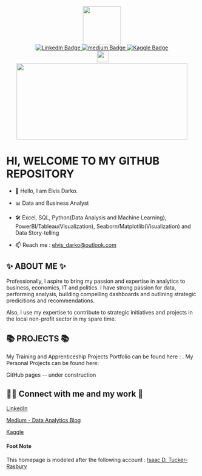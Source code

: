 <div id="header" align="center">
  <img src="https://media.giphy.com/media/jdPMeyv9rn0hZHh8n9/giphy.gif" width="100"/>
  <div id="badges"><a href="www.linkedin.com/in/elvis-darko-el92">
    <img src="https://img.shields.io/badge/LinkedIn-blue?style=for-the-badge&logo=linkedin&logoColor=white" alt="LinkedIn Badge"/>
  </a>
  <a href="https://medium.com/@el.darkoel">
    <img src="https://img.shields.io/badge/medium-black?style=for-the-badge&logo=medium&logoColor=white" alt="medium Badge"/>
  </a>
  <a href="https://www.kaggle.com/elvisdarko">
    <img src="https://img.shields.io/badge/kaggle-red?style=for-the-badge&logo=kaggle&logoColor=white" alt="Kaggle Badge"/>
  </a>
</div><img src="https://komarev.com/ghpvc/?username=elvis-darko&style=flat-square&color=blue" alt=""/>
  <img src="https://media.giphy.com/media/hvRJCLFzcasrR4ia7z/giphy.gif" width="30px"/>
</h1><div align="center">
  <img src="https://media.giphy.com/media/v1.Y2lkPTc5MGI3NjExMmY3OWI3YzFlMDllYTkyZTAzYTM3ZTBiOGFlOWQ3MTI5NjY3ZjFhOSZjdD1n/3oKIPEqDGUULpEU0aQ/giphy.gif" width="450" height="200"/>
</div>
</div>

# HI, WELCOME TO MY GITHUB REPOSITORY
- 👋 Hello, I am Elvis Darko.

- 📊 Data and Business Analyst

- 🛠️ Excel, SQL, Python(Data Analysis and Machine Learning), PowerBI/Tableau(Visualization), Seaborn/Matplotlib(Visualization) and Data Story-telling

- 📫 Reach me : elvis_darko@outlook.com


## ✨ ABOUT ME ✨
Professionally, I aspire to bring my passion and expertise in analytics to business, economics, IT and politics. I have strong passion for data, performing analysis, building compelling dashboards and outlining strategic predicitions and recommendations.

Also, I use my expertise to contribute to strategic initiatives and projects in the local non-profit sector in my spare time.


## 📚 PROJECTS 📚
My Training and Apprenticeship Projects Portfolio can be found here : . My Personal Projects can be found here:

GitHub pages -- under construction

## 🙌🏻 Connect with me and my work 📕
[LinkedIn](https://www.linkedin.com/in/elvis-darko-el92/)

[Medium - Data Analytics Blog](https://medium.com/@el.darkoel)

[Kaggle](https://www.kaggle.com/elvisdarko)


#### Foot Note
This homepage is modeled after the following account : [Isaac D. Tucker-Rasbury](https://github.com/TuckerRasbury)
